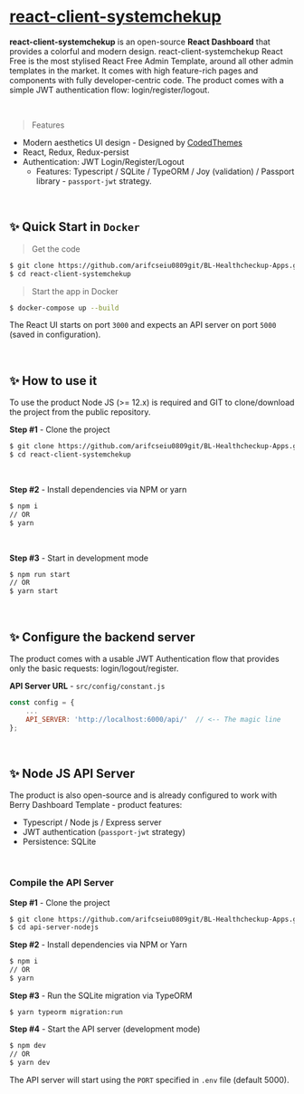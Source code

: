 # [react-client-systemchekup](https://github.com/arifcseiu0809git/BL-Healthcheckup-Apps.git/)

**react-client-systemchekup** is an open-source **React Dashboard** that provides a colorful and modern design. react-client-systemchekup React Free is the most stylised React Free Admin Template, around all other admin templates in the market. It comes with high feature-rich pages and components with fully developer-centric code. The product comes with a simple JWT authentication flow: login/register/logout.

<br />

> Features

- Modern aesthetics UI design - Designed by [CodedThemes](https://bit.ly/37fF9RT)
- React, Redux, Redux-persist
- Authentication: JWT Login/Register/Logout
  - Features: Typescript / SQLite / TypeORM / Joy (validation) / Passport library - `passport-jwt` strategy.

<br >

## ✨ Quick Start in `Docker`

> Get the code

```bash
$ git clone https://github.com/arifcseiu0809git/BL-Healthcheckup-Apps.git
$ cd react-client-systemchekup
```

> Start the app in Docker

```bash
$ docker-compose up --build 
```

The React UI starts on port `3000` and expects an API server on port `5000` (saved in configuration).

<br /> 

## ✨ How to use it

To use the product Node JS (>= 12.x) is required and GIT to clone/download the project from the public repository.

**Step #1** - Clone the project

```bash
$ git clone https://github.com/arifcseiu0809git/BL-Healthcheckup-Apps.git
$ cd react-client-systemchekup
```

<br >

**Step #2** - Install dependencies via NPM or yarn

```bash
$ npm i
// OR
$ yarn
```

<br />

**Step #3** - Start in development mode

```bash
$ npm run start 
// OR
$ yarn start
```

<br />

## ✨ Configure the backend server

The product comes with a usable JWT Authentication flow that provides only the basic requests: login/logout/register. 

**API Server URL** - `src/config/constant.js` 

```javascript
const config = {
    ...
    API_SERVER: 'http://localhost:6000/api/'  // <-- The magic line
};
```

<br />

## ✨ Node JS API Server

The product is also open-source and is already configured to work with Berry Dashboard Template - product features:

- Typescript / Node js / Express server
- JWT authentication (`passport-jwt` strategy)
- Persistence: SQLite 


<br />

### Compile the API Server

**Step #1** - Clone the project

```bash
$ git clone https://github.com/arifcseiu0809git/BL-Healthcheckup-Apps.git
$ cd api-server-nodejs
```

**Step #2** - Install dependencies via NPM or Yarn

```bash
$ npm i
// OR
$ yarn
```

**Step #3** - Run the SQLite migration via TypeORM

```
$ yarn typeorm migration:run
```

**Step #4** - Start the API server (development mode)

```bash
$ npm dev
// OR
$ yarn dev
```

The API server will start using the `PORT` specified in `.env` file (default 5000).

